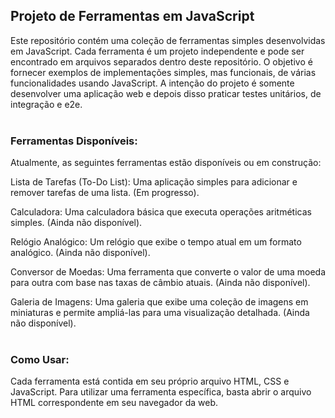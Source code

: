 <h2>Projeto de Ferramentas em JavaScript</h2> 
Este repositório contém uma coleção de ferramentas simples desenvolvidas em JavaScript. Cada ferramenta é um projeto independente e pode ser encontrado em arquivos separados dentro deste repositório. O objetivo é fornecer exemplos de implementações simples, mas funcionais, de várias funcionalidades usando JavaScript. A intenção do projeto é somente desenvolver uma aplicação web e depois disso praticar testes unitários, de integração e e2e.<br><br>

<h3>Ferramentas Disponíveis:</h3>
Atualmente, as seguintes ferramentas estão disponíveis ou em construção:

Lista de Tarefas (To-Do List): Uma aplicação simples para adicionar e remover tarefas de uma lista. (Em progresso).

Calculadora: Uma calculadora básica que executa operações aritméticas simples. (Ainda não disponível).

Relógio Analógico: Um relógio que exibe o tempo atual em um formato analógico. (Ainda não disponível).

Conversor de Moedas: Uma ferramenta que converte o valor de uma moeda para outra com base nas taxas de câmbio atuais. (Ainda não disponível).

Galeria de Imagens: Uma galeria que exibe uma coleção de imagens em miniaturas e permite ampliá-las para uma visualização detalhada. (Ainda não disponível).<br><br>

<h3>Como Usar:</h3>
Cada ferramenta está contida em seu próprio arquivo HTML, CSS e JavaScript. Para utilizar uma ferramenta específica, basta abrir o arquivo HTML correspondente em seu navegador da web.
